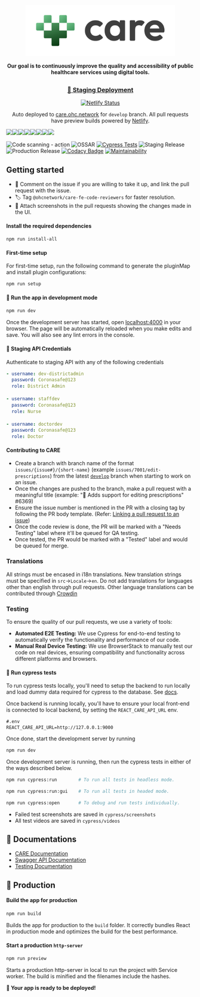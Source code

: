 <a href="https://ohc.network/">
  <p align="center">
    <picture>
      <source media="(prefers-color-scheme: dark)" srcset="https://raw.githubusercontent.com/ohcnetwork/branding/refs/heads/main/Care/SVG/Logo/Care-Logo_gradient_mark_with_white_wordmark.svg">
      <img alt="CARE Logo" src="https://raw.githubusercontent.com/ohcnetwork/branding/refs/heads/main/Care/SVG/Logo/Care-Logo_gradient_mark_with_dark_wordmark.svg" width="400">
    </picture>
  </p>
</a>
<p align="center"><b>Our goal is to continuously improve the quality and accessibility of public healthcare services using digital tools.</b></p>
<h2></h2>
<h3 align="center"><a href="https://care.ohc.network" target="_blank">🚀 Staging Deployment</a></h3>
<center>

[![Netlify Status](https://api.netlify.com/api/v1/badges/de76351f-b1f0-4bf8-8445-d9faf6391b13/deploy-status)](https://app.netlify.com/sites/care-ohc/deploys)

</center>
<p align="center">Auto deployed to <a href="https://care.ohc.network/">care.ohc.network</a> for <code>develop</code> branch. All pull requests have preview builds powered by <a href="https://netlify.com">Netlify</a>.</p>

[![](https://sourcerer.io/fame/tomahawk-pilot/ohcnetwork/care_fe/images/0)](https://sourcerer.io/fame/tomahawk-pilot/ohcnetwork/care_fe/links/0)[![](https://sourcerer.io/fame/tomahawk-pilot/ohcnetwork/care_fe/images/1)](https://sourcerer.io/fame/tomahawk-pilot/ohcnetwork/care_fe/links/1)[![](https://sourcerer.io/fame/tomahawk-pilot/ohcnetwork/care_fe/images/2)](https://sourcerer.io/fame/tomahawk-pilot/ohcnetwork/care_fe/links/2)[![](https://sourcerer.io/fame/tomahawk-pilot/ohcnetwork/care_fe/images/3)](https://sourcerer.io/fame/tomahawk-pilot/ohcnetwork/care_fe/links/3)[![](https://sourcerer.io/fame/tomahawk-pilot/ohcnetwork/care_fe/images/4)](https://sourcerer.io/fame/tomahawk-pilot/ohcnetwork/care_fe/links/4)[![](https://sourcerer.io/fame/tomahawk-pilot/ohcnetwork/care_fe/images/5)](https://sourcerer.io/fame/tomahawk-pilot/ohcnetwork/care_fe/links/5)[![](https://sourcerer.io/fame/tomahawk-pilot/ohcnetwork/care_fe/images/6)](https://sourcerer.io/fame/tomahawk-pilot/ohcnetwork/care_fe/links/6)[![](https://sourcerer.io/fame/tomahawk-pilot/ohcnetwork/care_fe/images/7)](https://sourcerer.io/fame/tomahawk-pilot/ohcnetwork/care_fe/links/7)

![Code scanning - action](https://github.com/ohcnetwork/care_fe/workflows/Code%20scanning%20-%20action/badge.svg)
![OSSAR](https://github.com/ohcnetwork/care_fe/workflows/OSSAR/badge.svg)
[![Cypress Tests](https://img.shields.io/endpoint?url=https://cloud.cypress.io/badge/simple/wf7d2m/develop&style=flat&logo=cypress)](https://cloud.cypress.io/projects/wf7d2m/runs)
![Staging Release](https://github.com/ohcnetwork/care_fe/workflows/CARE%20Develop%20Registry/badge.svg)
![Production Release](https://github.com/ohcnetwork/care_fe/workflows/Production%20Release/badge.svg)
[![Codacy Badge](https://api.codacy.com/project/badge/Grade/200482ab117e4b5397ff3f5ae5719aa2)](https://www.codacy.com/gh/ohcnetwork/care_fe?utm_source=github.com&utm_medium=referral&utm_content=ohcnetwork/care_fe&utm_campaign=Badge_Grade)
[![Maintainability](https://api.codeclimate.com/v1/badges/f1438f693aa459805301/maintainability)](https://codeclimate.com/github/ohcnetwork/care_fe/maintainability)

## Getting started

- 💬 Comment on the issue if you are willing to take it up, and link the pull request with the issue.
- 🏷️ Tag `@ohcnetwork/care-fe-code-reviewers` for faster resolution.
- 📸 Attach screenshots in the pull requests showing the changes made in the UI.

#### Install the required dependencies

```sh
npm run install-all
```
#### First-time setup

For first-time setup, run the following command to generate the pluginMap and install plugin configurations:

```sh
npm run setup
```

#### 🏃 Run the app in development mode

```sh
npm run dev
```

Once the development server has started, open [localhost:4000](http://localhost:4000) in your browser. The page will be automatically reloaded when you make edits and save. You will also see any lint errors in the console.

#### 🔑 Staging API Credentials

Authenticate to staging API with any of the following credentials

```yaml
- username: dev-districtadmin
  password: Coronasafe@123
  role: District Admin

- username: staffdev
  password: Coronasafe@123
  role: Nurse

- username: doctordev
  password: Coronasafe@123
  role: Doctor
```

#### Contributing to CARE

- Create a branch with branch name of the format `issues/{issue#}/{short-name}` (example `issues/7001/edit-prescriptions`) from the latest [`develop`](https://github.com/ohcnetwork/care_fe/tree/develop) branch when starting to work on an issue.
- Once the changes are pushed to the branch, make a pull request with a meaningful title (example: "💊 Adds support for editing prescriptions" #6369)
- Ensure the issue number is mentioned in the PR with a closing tag by following the PR body template. (Refer: [Linking a pull request to an issue](https://docs.github.com/en/issues/tracking-your-work-with-issues/linking-a-pull-request-to-an-issue#linking-a-pull-request-to-an-issue-using-a-keyword))
- Once the code review is done, the PR will be marked with a "Needs Testing" label where it'll be queued for QA testing.
- Once tested, the PR would be marked with a "Tested" label and would be queued for merge.

### Translations

All strings must be encased in i18n translations. New translation strings must be specified in `src`->`Locale`->`en`. Do not add translations for languages other than english through pull requests. Other language translations can be contributed through [Crowdin](https://crowdin.com/project/ohccarefe)

### Testing

To ensure the quality of our pull requests, we use a variety of tools:

- **Automated E2E Testing:** We use Cypress for end-to-end testing to automatically verify the functionality and performance of our code.
- **Manual Real Device Testing:** We use BrowserStack to manually test our code on real devices, ensuring compatibility and functionality across different platforms and browsers.

#### 🧪 Run cypress tests

To run cypress tests locally, you'll need to setup the backend to run locally and load dummy data required for cypress to the database. See [docs](https://github.com/ohcnetwork/care#self-hosting).

Once backend is running locally, you'll have to ensure your local front-end is connected to local backend, by setting the `REACT_CARE_API_URL` env.

```env
#.env
REACT_CARE_API_URL=http://127.0.0.1:9000
```

Once done, start the development server by running

```sh
npm run dev
```

Once development server is running, then run the cypress tests in either of the ways described below.

```sh
npm run cypress:run        # To run all tests in headless mode.
```

```sh
npm run cypress:run:gui    # To run all tests in headed mode.
```

```sh
npm run cypress:open       # To debug and run tests individually.
```

- Failed test screenshots are saved in `cypress/screenshots`
- All test videos are saved in `cypress/videos`

## 📖 Documentations

- [CARE Documentation](https://docs.ohc.network/docs/care)
- [Swagger API Documentation](https://careapi.ohc.network/swagger/)
- [Testing Documentation](https://docs.coronasafe.network/care-testing-documentation/)

## 🚀 Production

#### Build the app for production

```sh
npm run build
```

Builds the app for production to the `build` folder. It correctly bundles React in production mode and optimizes the build for the best performance.

#### Start a production `http-server`

```sh
npm run preview
```

Starts a production http-server in local to run the project with Service worker.
The build is minified and the filenames include the hashes.

**🚀 Your app is ready to be deployed!**
